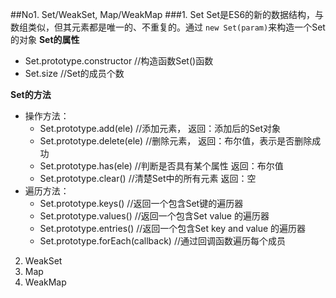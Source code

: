 ##No1. Set/WeakSet, Map/WeakMap
###1. Set
  Set是ES6的新的数据结构，与数组类似，但其元素都是唯一的、不重复的。通过 `new Set(param)`来构造一个Set的对象
__Set的属性__
* Set.prototype.constructor     //构造函数Set()函数
* Set.size                      //Set的成员个数

__Set的方法__
* 操作方法：
  * Set.prototype.add(ele)                   //添加元素，    返回：添加后的Set对象
  * Set.prototype.delete(ele)                //删除元素，    返回：布尔值，表示是否删除成功
  * Set.prototype.has(ele)                   //判断是否具有某个属性    返回：布尔值
  * Set.prototype.clear()                    //清楚Set中的所有元素     返回：空
* 遍历方法：
  * Set.prototype.keys()                     //返回一个包含Set键的遍历器
  * Set.prototype.values()                   //返回一个包含Set value 的遍历器
  * Set.prototype.entries()                  //返回一个包含Set key and value 的遍历器
  * Set.prototype.forEach(callback)          //通过回调函数遍历每个成员

2. WeakSet
3. Map
4. WeakMap
